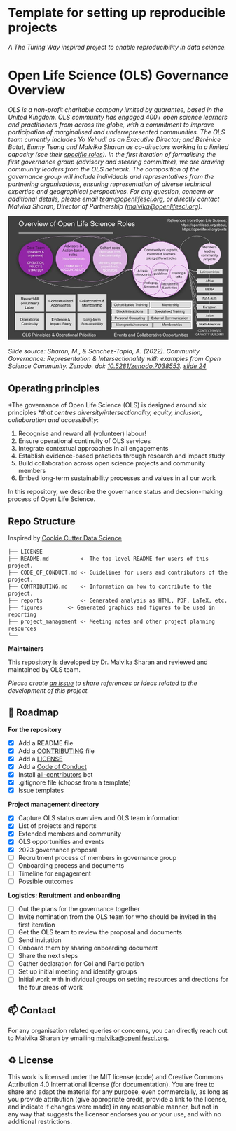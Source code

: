 # Template for setting up reproducible projects

*A The Turing Way inspired project to enable reproducibility in data science.*

# Open Life Science (OLS) Governance Overview

_OLS is a non-profit charitable company limited by guarantee, based in the United Kingdom. OLS community has engaged 400+ open science learners and practitioners from across the globe, with a commitment to improve participation of marginalised and underrepresented communities. The OLS team currently includes Yo Yehudi as an Executive Director; and Bérénice Batut, Emmy Tsang and Malvika Sharan as co-directors working in a limited capacity (see their [specific roles](https://openlifesci.org/community)). In the first iteration of formalising the first governance group (advisory and steering committee), we are drawing community leaders from the OLS network. The composition of the governance group will include individuals and representatives from the partnering organisations, ensuring representation of diverse technical expertise and geographical perspectives. For any question, concern or additional details, please email [team@openlifesci.org](mailto:team@openlifesci.org), or directly contact Malvika Sharan, Director of Partnership ([malvika@openlifesci.org](mailto:malvika@openlifesci.org))._

![Overview of Open Life Science Roles: Core Team, Advisors & Action-based roles, Cohort roles, Community of experts, mentors & learners taking different roles, Community of experts, mentors & learners taking different roles, Members leading community projects. They operate on 6 principles: Reward All (volunteer) Labor, Operational Continuity, Contextualised Approaches, Evidence & Impact Study, Collaboration & Membership, Long-term Sustainability.](figures/ols-overview.jpg)

*Slide source: Sharan, M., & Sánchez-Tapia, A. (2022). Community Governance: Representation & Intersectionality with examples from Open Science Community. Zenodo. doi: [10.5281/zenodo.7038553](https://zenodo.org/record/7038553#.ZCMpYrTMKrM). [slide 24](https://docs.google.com/presentation/d/1Bg5DZt6Umh7j6LNFa1onojMow3fbUb27/edit#slide=id.g14864fe2eab_0_551)*

## Operating principles

*The governance of Open Life Science (OLS) is designed around six principles **that centres diversity/intersectionality, equity, inclusion, collaboration and accessibility*:

1. Recognise and reward all (volunteer) labour!
2. Ensure operational continuity of OLS services
3. Integrate contextual approaches in all engagements
4. Establish evidence-based practices through research and impact study
5. Build collaboration across open science projects and community members
6. Embed long-term sustainability processes and values in all our work

In this repository, we describe the governance status and decsion-making process of Open Life Science.

## Repo Structure

Inspired by [Cookie Cutter Data Science](https://github.com/drivendata/cookiecutter-data-science)

```
├── LICENSE
├── README.md          <- The top-level README for users of this project.
├── CODE_OF_CONDUCT.md <- Guidelines for users and contributors of the project.
├── CONTRIBUTING.md    <- Information on how to contribute to the project.
├── reports            <- Generated analysis as HTML, PDF, LaTeX, etc.
├── figures        <- Generated graphics and figures to be used in reporting
├── project_management <- Meeting notes and other project planning resources
└──
```

**Maintainers**

This repository is developed by Dr. Malvika Sharan and reviewed and maintained by OLS team.

*Please create [an issue](../../issues) to share references or ideas related to the development of this project.*

🎯 Roadmap
---

**For the repository**

- [x] Add a README file
- [x] Add a [CONTRIBUTING](CONTRIBUTING.md) file
- [x] Add a [LICENSE](LICENSE.md)
- [x] Add a [Code of Conduct](CODE_OF_CONDUCT.md)
- [x] Install [all-contributors](https://allcontributors.org/) bot
- [x] .gitignore file (choose from a template)
- [x] Issue templates

**Project management directory**
* [x] Capture OLS status overview and OLS team information
* [x] List of projects and reports
* [x] Extended members and community
* [x] OLS opportunities and events
* [x] 2023 governance proposal
* [ ] Recruitment process of members in governance group
* [ ] Onboarding process and documents
* [ ] Timeline for engagement
* [ ] Possible outcomes

**Logistics: Reruitment and onboarding**

* [ ] Out the plans for the governance together
* [ ] Invite nomination from the OLS team for who should be invited in the first iteration
* [ ] Get the OLS team to review the proposal and documents
* [ ] Send invitation
* [ ] Onboard them by sharing onboarding document
* [ ] Share the next steps
* [ ] Gather declaration for CoI and Participation
* [ ] Set up initial meeting and identify groups
* [ ] Initial work with inidividual groups on setting resources and drections for the four areas of work

📫 Contact
---

For any organisation related queries or concerns, you can directly reach out to Malvika Sharan by emailing [malvika@openlifesci.org](mailto:malvika@openlifesci.org).

♻️ License
---

This work is licensed under the MIT license (code) and Creative Commons Attribution 4.0 International license (for documentation).
You are free to share and adapt the material for any purpose, even commercially,
as long as you provide attribution (give appropriate credit, provide a link to the license,
and indicate if changes were made) in any reasonable manner, but not in any way that suggests the
licensor endorses you or your use, and with no additional restrictions.
